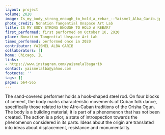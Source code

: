 ```yaml
---
layout: project
volume: 2020
image: Is_my_body_strong_enough_to_hold_a_rebar_--Yaismel_Alba_Garib.jpg
photo_credit: Nonation Tangential Unspace Art Lab
title: IS MY BODY STRONG ENOUGH TO HOLD A REBAR?
first_performed: first performed on October 10, 2020
place: Nonation Tangential Unspace Art Lab
times_performed: performed once in 2020
contributor: YAISMEL ALBA GARIB
collaborators: []
home: Chicago, IL
links:
- https://www.instagram.com/yaismelalbagarib
contact: yaismelalba@yahoo.com
footnote: ''
tags: []
pages: 564-565
---
```




The sand-covered performer holds a hook-shaped steel rod. On four blocks of cement, the body marks characteristic movements of Cuban folk dance, specifically those related to the Afro-Cuban traditions of the Orisha Ogun. The body is a building material; it is part of a phenomenon that has not been created. The action is a prior, a state of introspection towards the phenomenon considered in its parts. Ideas about the origin are translated into ideas about displacement, resistance and monumentality.
